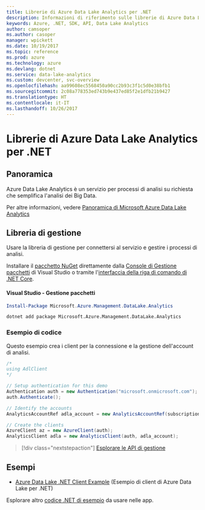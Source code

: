 ```yaml
---
title: Librerie di Azure Data Lake Analytics per .NET
description: Informazioni di riferimento sulle librerie di Azure Data Lake Analytics per .NET
keywords: Azure, .NET, SDK, API, Data Lake Analytics
author: camsoper
ms.author: casoper
manager: wpickett
ms.date: 10/19/2017
ms.topic: reference
ms.prod: azure
ms.technology: azure
ms.devlang: dotnet
ms.service: data-lake-analytics
ms.custom: devcenter, svc-overview
ms.openlocfilehash: aa99608ec5568450a90cc2b93c3f1c5d0e38bfb1
ms.sourcegitcommit: 2c08a778353ed743b9e437ed85f2e1dfb21b9427
ms.translationtype: HT
ms.contentlocale: it-IT
ms.lasthandoff: 10/26/2017
---
```

# <a name="azure-data-lake-analytics-libraries-for-net"></a>Librerie di Azure Data Lake Analytics per .NET

## <a name="overview"></a>Panoramica

Azure Data Lake Analytics è un servizio per processi di analisi su richiesta che semplifica l'analisi dei Big Data.

Per altre informazioni, vedere [Panoramica di Microsoft Azure Data Lake Analytics](/azure/data-lake-analytics/data-lake-analytics-overview)

## <a name="management-library"></a>Libreria di gestione

Usare la libreria di gestione per connettersi al servizio e gestire i processi di analisi.

Installare il [pacchetto NuGet](https://www.nuget.org/packages/Microsoft.Azure.Management.DataLake.Analytics) direttamente dalla [Console di Gestione pacchetti][PackageManager] di Visual Studio o tramite l'[interfaccia della riga di comando di .NET Core][DotNetCLI].

#### <a name="visual-studio-package-manager"></a>Visual Studio - Gestione pacchetti

```powershell
Install-Package Microsoft.Azure.Management.DataLake.Analytics
```

```bash
dotnet add package Microsoft.Azure.Management.DataLake.Analytics
```

### <a name="code-example"></a>Esempio di codice

Questo esempio crea i client per la connessione e la gestione dell'account di analisi.

```csharp
/*
using AdlClient 
*/

// Setup authentication for this demo
Authentication auth = new Authentication("microsoft.onmicrosoft.com"); // change this to YOUR tenant
auth.Authenticate();

// Identify the accounts
AnalyticsAccountRef adla_account = new AnalyticsAccountRef(subscriptionId, resourceGroup, userName);

// Create the clients
AzureClient az = new AzureClient(auth);
AnalyticsClient adla = new AnalyticsClient(auth, adla_account);
```

> [!div class="nextstepaction"]
> [Esplorare le API di gestione](/dotnet/api/overview/azure/datalakeanalytics/management)

## <a name="samples"></a>Esempi
* [Azure Data Lake .NET Client Example](https://azure.microsoft.com/en-us/resources/samples/data-lake-dotnet-client/) (Esempio di client di Azure Data Lake per .NET)

Esplorare altro [codice .NET di esempio](https://azure.microsoft.com/resources/samples/?platform=dotnet) da usare nelle app.

[PackageManager]: https://docs.microsoft.com/nuget/tools/package-manager-console
[DotNetCLI]: https://docs.microsoft.com/dotnet/core/tools/dotnet-add-package
